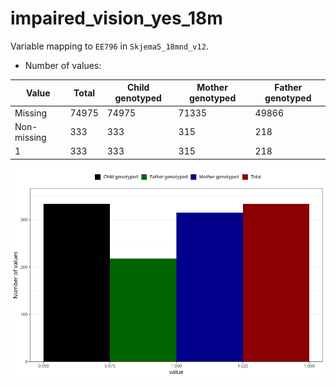 # impaired_vision_yes_18m
Variable mapping to `EE796` in `Skjema5_18mnd_v12`.
- Number of values:

| Value | Total | Child genotyped | Mother genotyped | Father genotyped |
| ----- | ----- | --------------- | ---------------- | ---------------- |
| Missing | 74975 | 74975 | 71335 | 49866 |
| Non-missing | 333 | 333 | 315 | 218 |
| 1 | 333 | 333 | 315 | 218 |



![](impaired_vision_yes_18m_n.png)



